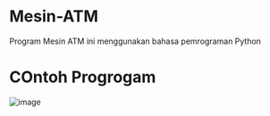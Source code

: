 # Mesin-ATM
Program Mesin ATM ini menggunakan bahasa pemrograman Python

# COntoh Progrogam

![image](https://user-images.githubusercontent.com/72455712/148666600-07f72d5f-07cd-4bfa-a23c-db7f70041c06.png)
